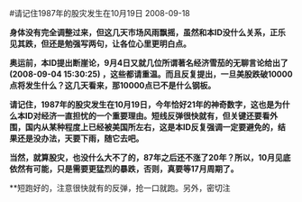 #请记住1987年的股灾发生在10月19日
2008-09-18

**身体没有完全调整过来，但这几天市场风雨飘摇，虽然和本ID没什么关系，正乐见其跌，但还是勉强写两句，让各位心里更明白点。**


 


**奥运前，本ID提出断崖论，9月4日又就几位所谓著名经济雪茄的无聊言论给出了** **(2008-09-04 15:30:25)
，这些都请重温。而且反复提出，一旦美股跌破10000点将发生什么？这几天看来，那10000点已不是什么钢板。**


 


**请记住，1987年的股灾发生在10月19日，今年恰好21年的神奇数字，这也是为什么本ID对经济一直担忧的一个重要理由。短线反弹很快就有，但关键还要看外围，国内从某种程度上已经被美国所左右，这是本ID反复强调一定要避免的，结果还是没办法，天要下雨，随它去吧。**


 


**当然，就算股灾，也没什么大不了的，87年之后还不涨了20年？所以，10月见底依然有可能，只是需要更猛烈的暴跌，否则，真要等17月周期了。**


 


**短跑好的，注意很快就有的反弹，抢一口就跑。另外，密切注